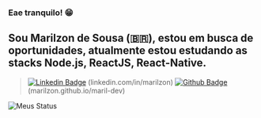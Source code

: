 ### Eae tranquilo! 😁

## Sou Marilzon de Sousa (🇧🇷), estou em busca de oportunidades, atualmente estou estudando as stacks Node.js, ReactJS, React-Native.
 
 > [![Linkedin Badge](https://img.shields.io/badge/-LinkedIn-blue?style=flat-square&logo=Linkedin&logoColor=white&link=https://www.linkedin.com/in/marilzon)](https://www.linkedin.com/in/marilzon) (linkedin.com/in/marilzon)
 > [![Github Badge](https://img.shields.io/badge/-Github-000?style=flat-square&logo=Github&logoColor=white&link=https://marilzon.github.io/maril-dev/)](https://marilzon.github.io/maril-dev/) (marilzon.github.io/maril-dev)

![Meus Status](https://github-readme-stats.vercel.app/api?username=marilzon&show_icons=true&theme=radical)
